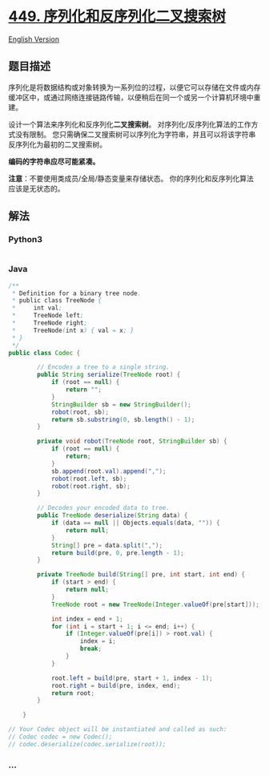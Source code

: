 # [449. 序列化和反序列化二叉搜索树](https://leetcode-cn.com/problems/serialize-and-deserialize-bst)

[English Version](/solution/0400-0499/0449.Serialize%20and%20Deserialize%20BST/README_EN.md)

## 题目描述

<!-- 这里写题目描述 -->
<p>序列化是将数据结构或对象转换为一系列位的过程，以便它可以存储在文件或内存缓冲区中，或通过网络连接链路传输，以便稍后在同一个或另一个计算机环境中重建。</p>

<p>设计一个算法来序列化和反序列化<strong>二叉搜索树</strong>。 对序列化/反序列化算法的工作方式没有限制。 您只需确保二叉搜索树可以序列化为字符串，并且可以将该字符串反序列化为最初的二叉搜索树。</p>

<p><strong>编码的字符串应尽可能紧凑。</strong></p>

<p><strong>注意</strong>：不要使用类成员/全局/静态变量来存储状态。 你的序列化和反序列化算法应该是无状态的。</p>

## 解法

<!-- 这里可写通用的实现逻辑 -->

<!-- tabs:start -->

### **Python3**

<!-- 这里可写当前语言的特殊实现逻辑 -->

```python

```

### **Java**

<!-- 这里可写当前语言的特殊实现逻辑 -->

```java
/**
 * Definition for a binary tree node.
 * public class TreeNode {
 *     int val;
 *     TreeNode left;
 *     TreeNode right;
 *     TreeNode(int x) { val = x; }
 * }
 */
public class Codec {

        // Encodes a tree to a single string.
        public String serialize(TreeNode root) {
            if (root == null) {
                return "";
            }
            StringBuilder sb = new StringBuilder();
            robot(root, sb);
            return sb.substring(0, sb.length() - 1);
        }

        private void robot(TreeNode root, StringBuilder sb) {
            if (root == null) {
                return;
            }
            sb.append(root.val).append(",");
            robot(root.left, sb);
            robot(root.right, sb);
        }

        // Decodes your encoded data to tree.
        public TreeNode deserialize(String data) {
            if (data == null || Objects.equals(data, "")) {
                return null;
            }
            String[] pre = data.split(",");
            return build(pre, 0, pre.length - 1);
        }

        private TreeNode build(String[] pre, int start, int end) {
            if (start > end) {
                return null;
            }
            TreeNode root = new TreeNode(Integer.valueOf(pre[start]));

            int index = end + 1;
            for (int i = start + 1; i <= end; i++) {
                if (Integer.valueOf(pre[i]) > root.val) {
                    index = i;
                    break;
                }
            }

            root.left = build(pre, start + 1, index - 1);
            root.right = build(pre, index, end);
            return root;
        }

    }

// Your Codec object will be instantiated and called as such:
// Codec codec = new Codec();
// codec.deserialize(codec.serialize(root));
```

### **...**

```

```

<!-- tabs:end -->
